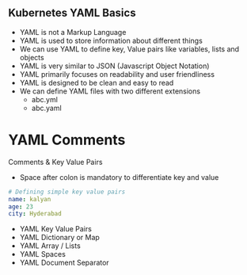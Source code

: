 ## Kubernetes YAML Basics
- YAML is not a Markup Language
- YAML is used to store information about different things
- We can use YAML  to define key, Value pairs like variables, lists and objects
- YAML is very similar to JSON (Javascript Object Notation)
- YAML primarily focuses on readability and user friendliness
- YAML is designed to be clean and easy to read
- We can define YAML files with two different extensions
    - abc.yml
    - abc.yaml


# YAML Comments
Comments & Key Value Pairs
- Space after colon is mandatory to differentiate key and value

```yml
# Defining simple key value pairs
name: kalyan
age: 23
city: Hyderabad
```

- YAML Key Value Pairs
- YAML Dictionary or Map
- YAML Array / Lists
- YAML Spaces
- YAML Document Separator

